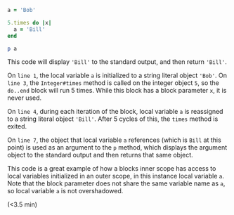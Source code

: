 ````ruby
a = 'Bob'

5.times do |x|
  a = 'Bill'
end

p a
````

This code will display `'Bill'` to the standard output, and then return `'Bill'`.

On `line 1`, the local variable `a` is initialized to a string literal object `'Bob'`. On `line 3`, the `Integer#times` method is called on the integer object `5`, so the `do..end` block will run 5 times. While this block has a block parameter `x`, it is never used.

On `line 4`, during each iteration of the block, local variable `a` is reassigned to a string literal object `'Bill'`. After 5 cycles of this, the `times` method is exited.

On `line 7`, the object that local variable `a` references (which is `Bill` at this point) is used as an argument to the `p` method, which displays the argument object to the standard output and then returns that same object.

This code is a great example of how a blocks inner scope has access to local variables initialized in an outer scope, in this instance local variable `a`. Note that the block parameter does not share the same variable name as `a`, so local variable `a` is not overshadowed.



(<3.5 min)